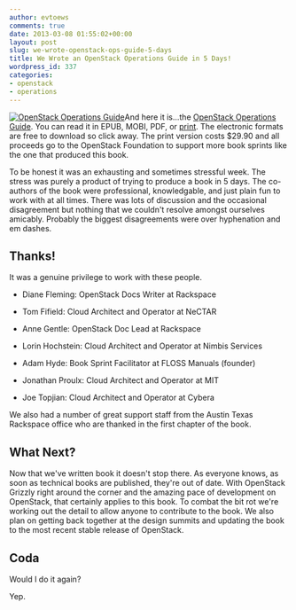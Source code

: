 ```yaml
---
author: evtoews
comments: true
date: 2013-03-08 01:55:02+00:00
layout: post
slug: we-wrote-openstack-ops-guide-5-days
title: We Wrote an OpenStack Operations Guide in 5 Days!
wordpress_id: 337
categories:
- openstack
- operations
---
```


[![OpenStack Operations Guide](http://phymata.files.wordpress.com/2013/03/openstackopsguide-231x3001.jpg)](http://phymata.files.wordpress.com/2013/03/openstackopsguide-231x3001.jpg)And here it is...the [OpenStack Operations Guide](http://docs.openstack.org/ops/). You can read it in EPUB, MOBI, PDF, or [print](http://www.lulu.com/content/paperback-book/openstack-operations-guide/13692962). The electronic formats are free to download so click away. The print version costs $29.90 and all proceeds go to the OpenStack Foundation to support more book sprints like the one that produced this book.

To be honest it was an exhausting and sometimes stressful week. The stress was purely a product of trying to produce a book in 5 days. The co-authors of the book were professional, knowledgable, and just plain fun to work with at all times. There was lots of discussion and the occasional disagreement but nothing that we couldn't resolve amongst ourselves amicably. Probably the biggest disagreements were over hyphenation and em dashes.


## Thanks!


It was a genuine privilege to work with these people.



	
  * Diane Fleming: OpenStack Docs Writer at Rackspace

	
  * Tom Fifield: Cloud Architect and Operator at NeCTAR

	
  * Anne Gentle: OpenStack Doc Lead at Rackspace

	
  * Lorin Hochstein: Cloud Architect and Operator at Nimbis Services

	
  * Adam Hyde: Book Sprint Facilitator at FLOSS Manuals (founder)

	
  * Jonathan Proulx: Cloud Architect and Operator at MIT

	
  * Joe Topjian: Cloud Architect and Operator at Cybera


We also had a number of great support staff from the Austin Texas Rackspace office who are thanked in the first chapter of the book.


## What Next?


Now that we've written book it doesn't stop there. As everyone knows, as soon as technical books are published, they're out of date. With OpenStack Grizzly right around the corner and the amazing pace of development on OpenStack, that certainly applies to this book. To combat the bit rot we're working out the detail to allow anyone to contribute to the book. We also plan on getting back together at the design summits and updating the book to the most recent stable release of OpenStack.


## Coda


Would I do it again?

Yep.
